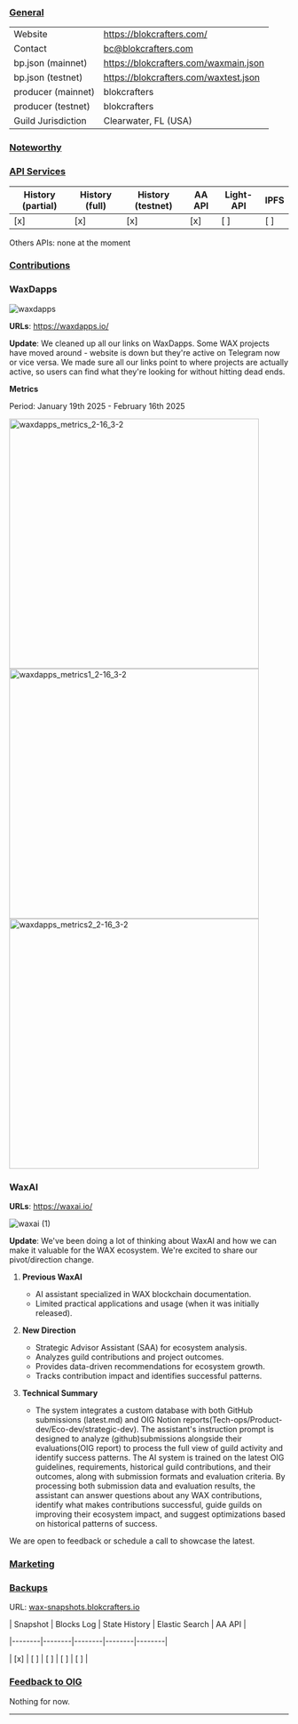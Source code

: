### <ins>General</ins>

|  |  |
| --- | --- |
| Website | https://blokcrafters.com/ |
| Contact | bc@blokcrafters.com |
| bp.json (mainnet) | https://blokcrafters.com/waxmain.json |
| bp.json (testnet) | https://blokcrafters.com/waxtest.json |
| producer (mainnet) | blokcrafters |
| producer (testnet) | blokcrafters |
| Guild Jurisdiction | Clearwater, FL (USA) |

### <ins>Noteworthy</ins>



### <ins>API Services</ins>

| History (partial) | History (full) | History (testnet) | AA API | Light-API  | IPFS |
|--------|--------|--------|--------|--------|--------|
| [x] | [x] | [x] | [x] | [ ] | [ ] |

Others APIs: none at the moment

### <ins>Contributions</ins>


### WaxDapps

![waxdapps](https://github.com/user-attachments/assets/64450ac8-e765-424e-a37a-8b45c9b1c21a)


**URLs**: https://waxdapps.io/

**Update**: We cleaned up all our links on WaxDapps. Some WAX projects have moved around - website is down but they're active on Telegram now or vice versa. We made sure all our links point to where projects are actually active, so users can find what they're looking for without hitting dead ends.

**Metrics**

Period: January 19th 2025 - February 16th 2025


<img width="450" alt="waxdapps_metrics_2-16_3-2" src="https://github.com/user-attachments/assets/e106e142-2e23-45d5-9354-bd6ec3965afd" />

<img width="450" alt="waxdapps_metrics1_2-16_3-2" src="https://github.com/user-attachments/assets/4024a902-dbb9-4c54-ba41-4f3ef211f1b2" />

<img width="450" alt="waxdapps_metrics2_2-16_3-2" src="https://github.com/user-attachments/assets/bd7e8d16-e401-4f4a-a428-e329fee91cda" />


  
### WaxAI
**URLs**: https://waxai.io/

![waxai (1)](https://github.com/user-attachments/assets/7f719897-2bde-4acd-90fa-05fdbbe5ed60)


**Update**: We've been doing a lot of thinking about WaxAI and how we can make it valuable for the WAX ecosystem. We're excited to share our pivot/direction change.

1. **Previous WaxAI**
   - AI assistant specialized in WAX blockchain documentation.
   - Limited practical applications and usage (when it was initially released).

2. **New Direction**
   - Strategic Advisor Assistant (SAA) for ecosystem analysis.
   - Analyzes guild contributions and project outcomes.
   - Provides data-driven recommendations for ecosystem growth.
   - Tracks contribution impact and identifies successful patterns.

3. **Technical Summary**
   - The system integrates a custom database with both GitHub submissions (latest.md) and OIG Notion reports(Tech-ops/Product-dev/Eco-dev/strategic-dev). The assistant's instruction prompt is designed to analyze (github)submissions alongside their evaluations(OIG report) to process the full view of guild activity and identify success patterns. The AI system is trained on the latest OIG guidelines, requirements, historical guild contributions, and their outcomes, along with submission formats and evaluation criteria. By processing both submission data and evaluation results, the assistant can answer questions about any WAX contributions, identify what makes contributions successful, guide guilds on improving their ecosystem impact, and suggest optimizations based on historical patterns of success.

We are open to feedback or schedule a call to showcase the latest. 


### <ins>Marketing</ins>

  
### <ins>Backups </ins>

URL: [wax-snapshots.blokcrafters.io](https://wax-snapshots.blokcrafters.io/)

  

| Snapshot | Blocks Log | State History | Elastic Search | AA API |

|--------|--------|--------|--------|--------|

| [x] | [ ] | [ ] | [ ] | [ ] |


### <ins>Feedback to OIG</ins>

Nothing for now.

----
